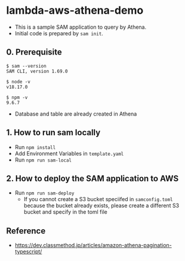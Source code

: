 # lambda-aws-athena-demo

- This is a sample SAM application to query by Athena.
- Initial code is prepared by `sam init`.

## 0. Prerequisite

```
$ sam --version
SAM CLI, version 1.69.0
```

```
$ node -v
v18.17.0
```

```
$ npm -v
9.6.7
```

- Database and table are already created in Athena

## 1. How to run sam locally

- Run `npm install`
- Add Environment Variables in `template.yaml`
- Run `npm run sam-local`

## 2. How to deploy the SAM application to AWS

- Run `npm run sam-deploy`
  - If you cannot create a S3 bucket speciifed in `samconfig.toml` because the bucket already exists, please create a different S3 bucket and specify in the toml file

## Reference
- https://dev.classmethod.jp/articles/amazon-athena-pagination-typescript/

